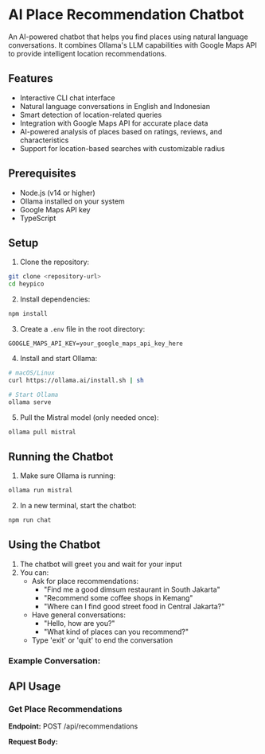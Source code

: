# AI Place Recommendation Chatbot

An AI-powered chatbot that helps you find places using natural language conversations. It combines Ollama's LLM capabilities with Google Maps API to provide intelligent location recommendations.

## Features

- Interactive CLI chat interface
- Natural language conversations in English and Indonesian
- Smart detection of location-related queries
- Integration with Google Maps API for accurate place data
- AI-powered analysis of places based on ratings, reviews, and characteristics
- Support for location-based searches with customizable radius

## Prerequisites

- Node.js (v14 or higher)
- Ollama installed on your system
- Google Maps API key
- TypeScript

## Setup

1. Clone the repository:
```bash
git clone <repository-url>
cd heypico
```

2. Install dependencies:
```bash
npm install
```

3. Create a `.env` file in the root directory:
```env
GOOGLE_MAPS_API_KEY=your_google_maps_api_key_here
```

4. Install and start Ollama:
```bash
# macOS/Linux
curl https://ollama.ai/install.sh | sh

# Start Ollama
ollama serve
```

5. Pull the Mistral model (only needed once):
```bash
ollama pull mistral
```

## Running the Chatbot

1. Make sure Ollama is running:
```bash
ollama run mistral
```

2. In a new terminal, start the chatbot:
```bash
npm run chat
```

## Using the Chatbot

1. The chatbot will greet you and wait for your input
2. You can:
   - Ask for place recommendations:
     - "Find me a good dimsum restaurant in South Jakarta"
     - "Recommend some coffee shops in Kemang"
     - "Where can I find good street food in Central Jakarta?"
   - Have general conversations:
     - "Hello, how are you?"
     - "What kind of places can you recommend?"
   - Type 'exit' or 'quit' to end the conversation

### Example Conversation:

## API Usage

### Get Place Recommendations

**Endpoint:** POST /api/recommendations

**Request Body:**
```